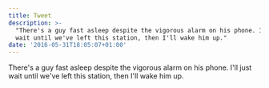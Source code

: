 ```yaml
---
title: Tweet
description: >-
  "There's a guy fast asleep despite the vigorous alarm on his phone. I'll just
  wait until we've left this station, then I'll wake him up."
date: '2016-05-31T18:05:07+01:00'
---
```

There's a guy fast asleep despite the vigorous alarm on his phone. I'll just wait until we've left this station, then I'll wake him up.
